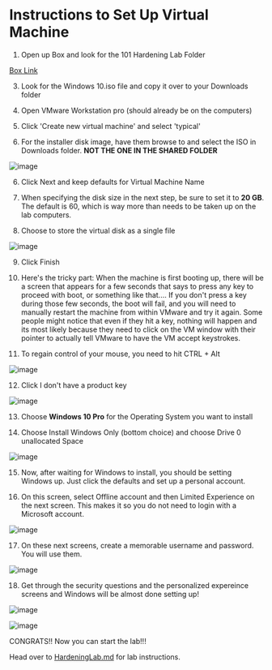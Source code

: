 # Instructions to Set Up Virtual Machine 

1. Open up Box and look for the 101 Hardening Lab Folder

[Box Link](https://byu.box.com/s/glivxjlh23kkpwogxkg7a5r6uahm6mx1)

3. Look for the Windows 10.iso file and copy it over to your Downloads folder 

4. Open VMware Workstation pro (should already be on the computers)
 
5. Click 'Create new virtual machine' and select 'typical'

6. For the installer disk image, have them browse to and select the ISO in Downloads folder. **NOT THE ONE IN THE SHARED FOLDER**

![image](https://github.com/user-attachments/assets/401515bc-5dc1-46b8-b016-c9a488b4bd32)


6. Click Next and keep defaults for Virtual Machine Name
   
7. When specifying the disk size in the next step, be sure to set it to **20 GB**. The default is 60, which is way more than needs to be taken up on the lab computers.

8. Choose to store the virtual disk as a single file

![image](https://github.com/user-attachments/assets/b00eedb4-e655-473c-93c3-b8d1424431f0)

9. Click Finish

10. Here's the tricky part:
When the machine is first booting up, there will be a screen that appears for a few seconds that says to press any key to proceed with boot, or something like that.... If you don't press a key during those few seconds, the boot will fail, and you will need to manually restart the machine from within VMware and try it again. Some people might notice that even if they hit a key, nothing will happen and its most likely because they need to click on the VM window with their pointer to actually tell VMware to have the VM accept keystrokes.

11. To regain control of your mouse, you need to hit CTRL + Alt

![image](https://github.com/user-attachments/assets/c736b26c-0a0d-4440-81f6-b2289e1f5c38)

12. Click I don't have a product key

![image](https://github.com/user-attachments/assets/790caefb-2d02-4c53-97a1-f02855e4c45d)

13. Choose **Windows 10 Pro** for the Operating System you want to install

14. Choose Install Windows Only (bottom choice) and choose Drive 0 unallocated Space

![image](https://github.com/user-attachments/assets/ffb6ae5e-6996-453b-87e4-320ee25286ac)


15. Now, after waiting for Windows to install, you should be setting Windows up. Just click the defaults and set up a personal account. 

16. On this screen, select Offline account and then Limited Experience on the next screen. This makes it so you do not need to login with a Microsoft account.

![image](https://github.com/user-attachments/assets/94f00ebf-c8a3-43f0-b20a-e49db1ac3dc1)

17. On these next screens, create a memorable username and password. You will use them.

![image](https://github.com/user-attachments/assets/fed27311-d316-4b9b-987f-062442d2ba35)

18. Get through the security questions and the personalized expereince screens and Windows will be almost done setting up!

![image](https://github.com/user-attachments/assets/c3016909-4328-4f6e-9d42-a82bf5dee9a8)

![image](https://github.com/user-attachments/assets/0aa81b40-027e-45ce-b1ed-cbc7f51f8f13)

CONGRATS!! Now you can start the lab!!!

Head over to [HardeningLab.md](https://github.com/Skid1254/101-OS-Hardening-Lab/blob/main/HardeningLab.md) for lab instructions.

